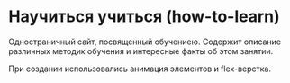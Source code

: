 # Научиться учиться (how-to-learn)
Одностраничный сайт, посвященный обучениею. Содержит описание различных методик обучения и интересные факты об этом занятии.

При создании использовались анимация элементов и flex-верстка.
